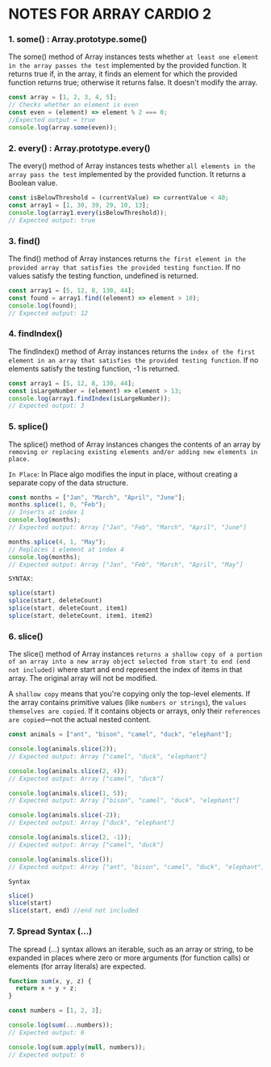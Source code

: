 # NOTES FOR ARRAY CARDIO 2

### 1. some() : Array.prototype.some()
The some() method of Array instances tests whether `at least one element in the array passes the test` implemented by the provided function. It returns true if, in the array, it finds an element for which the provided function returns true; otherwise it returns false. It doesn't modify the array.

```js 
const array = [1, 2, 3, 4, 5];
// Checks whether an element is even
const even = (element) => element % 2 === 0;
//Expected output = true
console.log(array.some(even)); 
```

### 2. every() : Array.prototype.every()
The every() method of Array instances tests whether `all elements in the array pass the test` implemented by the provided function. It returns a Boolean value.

```js
const isBelowThreshold = (currentValue) => currentValue < 40;
const array1 = [1, 30, 39, 29, 10, 13];
console.log(array1.every(isBelowThreshold));
// Expected output: true
```

### 3. find()
The find() method of Array instances returns `the first element in the provided array that satisfies the provided testing function`. If no values satisfy the testing function, undefined is returned.

```js
const array1 = [5, 12, 8, 130, 44];
const found = array1.find((element) => element > 10);
console.log(found);
// Expected output: 12
```

### 4. findIndex() 
The findIndex() method of Array instances returns the `index of the first element in an array that satisfies the provided testing function`. If no elements satisfy the testing function, -1 is returned.

```js
const array1 = [5, 12, 8, 130, 44];
const isLargeNumber = (element) => element > 13;
console.log(array1.findIndex(isLargeNumber));
// Expected output: 3
```

### 5. splice()
The splice() method of Array instances changes the contents of an array by `removing or replacing existing elements and/or adding new elements in place.`

`In Place`: In Place algo modifies the input in place, without creating a separate copy of the data structure.

```js
const months = ["Jan", "March", "April", "June"];
months.splice(1, 0, "Feb");
// Inserts at index 1
console.log(months);
// Expected output: Array ["Jan", "Feb", "March", "April", "June"]

months.splice(4, 1, "May");
// Replaces 1 element at index 4
console.log(months);
// Expected output: Array ["Jan", "Feb", "March", "April", "May"]
```
`SYNTAX:`
```js
splice(start)
splice(start, deleteCount)
splice(start, deleteCount, item1)
splice(start, deleteCount, item1, item2)
```

### 6. slice()
The slice() method of Array instances `returns a shallow copy of a portion of an array into a new array object selected from start to end (end not included)` where start and end represent the index of items in that array. The original array will not be modified.

A `shallow copy` means that you're copying only the top-level elements. If the array contains primitive values (like `numbers or strings`), the `values themselves are copied`. If it contains objects or arrays, only their `references are copied`—not the actual nested content.

```js
const animals = ["ant", "bison", "camel", "duck", "elephant"];

console.log(animals.slice(2));
// Expected output: Array ["camel", "duck", "elephant"]

console.log(animals.slice(2, 4));
// Expected output: Array ["camel", "duck"]

console.log(animals.slice(1, 5));
// Expected output: Array ["bison", "camel", "duck", "elephant"]

console.log(animals.slice(-2));
// Expected output: Array ["duck", "elephant"]

console.log(animals.slice(2, -1));
// Expected output: Array ["camel", "duck"]

console.log(animals.slice());
// Expected output: Array ["ant", "bison", "camel", "duck", "elephant"]
```

`Syntax`
```js
slice()
slice(start)
slice(start, end) //end not included
```

### 7. Spread Syntax (...)
The spread (...) syntax allows an iterable, such as an array or string, to be expanded in places where zero or more arguments (for function calls) or elements (for array literals) are expected.

```js
function sum(x, y, z) {
  return x + y + z;
}

const numbers = [1, 2, 3];

console.log(sum(...numbers));
// Expected output: 6

console.log(sum.apply(null, numbers));
// Expected output: 6
```
